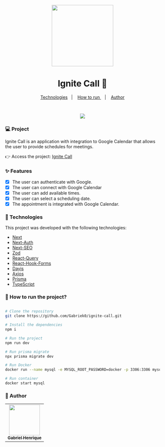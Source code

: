<p align="center">
  <img src="https://static.vecteezy.com/system/resources/previews/009/391/992/original/calendar-icon-sign-symbol-design-free-png.png" width="200">
</p>

<h1 align="center">Ignite Call 📅</h1>

<div align="center">
  <a href="#nut_and_bolt-Technologies">Technologies</a>&nbsp;&nbsp;&nbsp;|&nbsp;&nbsp;&nbsp;
  <a href="#-How-to-run-the-project?">How to run </a>&nbsp;&nbsp;&nbsp;|&nbsp;&nbsp;&nbsp;
  <a href="#-Author">Author</a>
</div>

&nbsp;
&nbsp;

<div align="center">
    <img src="/public/ignite-call.gif"/>
</div>

### :computer: Project

Ignite Call is an application with integration to Google Calendar that allows the user to provide schedules for meetings.

👉 Access the project: [Ignite Call](<[ignite-call-alpha-nine.vercel.app](https://ignite-call-alpha-nine.vercel.app/)>)

### :sparkles: Features

- [x] The user can authenticate with Google.
- [x] The user can connect with Google Calendar
- [x] The user can add available times.
- [x] The user can select a scheduling date.
- [x] The appointment is integrated with Google Calendar.

### :nut_and_bolt: Technologies

This project was developed with the following technologies:

- [Next][next]
- [Next-Auth][next-auth]
- [Next-SEO][next-seo]
- [Zod][zod]
- [React-Query][react-query]
- [React-Hook-Forms][react-hook-forms]
- [Dayjs][dayjs]
- [Axios][axios]
- [Prisma][prisma]
- [TypeScript][typescript]

[next]: https://nextjs.org/
[axios]: https://axios-http.com/ptbr/docs/intro
[prisma]: https://www.prisma.io/
[next-auth]: https://next-auth.js.org/
[next-seo]: https://github.com/garmeeh/next-seo
[zod]: https://zod.dev/
[react-query]: https://tanstack.com/query/latest
[react-hook-forms]: https://www.react-hook-form.com/
[dayjs]: https://day.js.org/
[typescript]: https://www.typescriptlang.org/

### 🤔 How to run the project?

```bash

# Clone the repository
git clone https://github.com/Gabriek0/ignite-call.git

# Install the dependencies
npm i

# Run the project
npm run dev

# Run prisma migrate
npx prisma migrate dev

# Run Docker
docker run --name mysql -e MYSQL_ROOT_PASSWORD=docker -p 3306:3306 mysql:latest

# Run container
docker start mysql

```

### 🧑 Author

<table>
  <tr>
    <td align="center">
      <a href="https://github.com/Gabriek0">
        <img src='https://avatars.githubusercontent.com/u/89749843?v=4' width="100px;" alt=""/>
        <br />
          <sub>
            <b>Gabriel Henrique</b>
          </sub>
      </a>
    </td>

  </tr>
</table>
